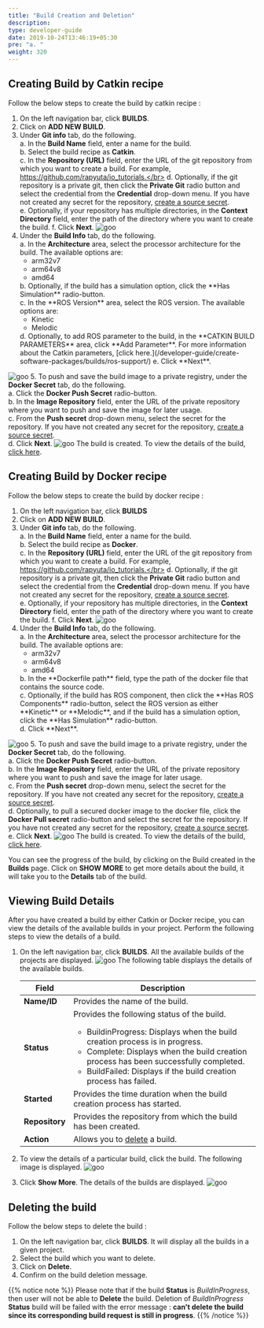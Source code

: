 ```yaml
---
title: "Build Creation and Deletion"
description:
type: developer-guide
date: 2019-10-24T13:46:19+05:30
pre: "a. "
weight: 320
---
```


## Creating Build by Catkin recipe 
Follow the below steps to create the build by catkin recipe : 

1. On the left navigation bar, click **BUILDS**.
2. Click on **ADD NEW BUILD**.
3. Under **Git info** tab, do the following.</br>
	a. In the **Build Name** field, enter a name for the build.</br>
	b. Select the build recipe as **Catkin**.</br>
	c. In the **Repository (URL)** field, enter the URL of the git repository from which you want to create a build. For example, https://github.com/rapyuta/io_tutorials.</br>
	d. Optionally, if the git repository is a private git, then click the **Private Git** radio button and select the credential from the **Credential** drop-down menu. If you have not created any secret for the repository, [create a source secret](/developer-guide/create-software-packages/secrets/sourcecode-repository/#creating-source-secret).</br>
	e. Optionally, if your repository has multiple directories, in the **Context Directory** field, enter the path of the directory where you want to create the build.
	f. Click **Next**. 
![goo](/images/core-concepts/builds/build-creation/catkin-recipe.png?classes=border,shadow&width=30pc)
4. Under the **Build Info** tab, do the following.</br>
	a. In the **Architecture** area, select the processor architecture for the build. The available options are:</br>
	<ul>
	<li>arm32v7</li>
	<li>arm64v8</li>
	<li>amd64</li>
	</ul>
	b. Optionally, if the build has a simulation option, click the **Has Simulation** radio-button.</br>
	c. In the **ROS Version** area, select the ROS version. The available options are:</br>
	<ul>
	<li>Kinetic</li>
	<li>Melodic</li>
	</ul>
	d. Optionally, to add ROS parameter to the build, in the **CATKIN BUILD PARAMETERS** area, click **Add Parameter**. For more information about the Catkin parameters, [click here.](/developer-guide/create-software-packages/builds/ros-support/)
	e. Click **Next**.
![goo](/images/core-concepts/builds/build-creation/catkin-build-info.png?classes=border,shadow&width=30pc)
5. To push and save the build image to a private registry, under the **Docker Secret** tab, do the following.</br>
	a. Click the **Docker Push Secret** radio-button.</br>
	b. In the **Image Repository** field, enter the URL of the private repository where you want to push and save the image for later usage.</br>
	c. From the **Push secret** drop-down menu, select the secret for the repository. If you have not created any secret for the repository, [create a source secret](/developer-guide/create-software-packages/secrets/sourcecode-repository/#creating-source-secret).</br>
	d. Click **Next**.
![goo](/images/core-concepts/builds/build-creation/catkin-push-secret.png?classes=border,shadow&width=30pc)
The build is created. To view the details of the build, [click here](/developer-guide/create-software-packages/builds/build-creation/#viewing-build-details).


## Creating Build by Docker recipe 
Follow the below steps to create the build by docker recipe : 

1. On the left navigation bar, click **BUILDS**
2. Click on **ADD NEW BUILD**.
3. Under **Git info** tab, do the following.</br>
	a. In the **Build Name** field, enter a name for the build.</br>
	b. Select the build recipe as **Docker**.</br>
	c. In the **Repository (URL)** field, enter the URL of the git repository from which you want to create a build. For example, https://github.com/rapyuta/io_tutorials.</br>
	d. Optionally, if the git repository is a private git, then click the **Private Git** radio button and select the credential from the **Credential** drop-down menu. If you have not created any secret for the repository, [create a source secret](/developer-guide/create-software-packages/secrets/sourcecode-repository/#creating-source-secret).</br>
	e. Optionally, if your repository has multiple directories, in the **Context Directory** field, enter the path of the directory where you want to create the build.
	f. Click **Next**. 
![goo](/images/core-concepts/builds/build-creation/docker-recipe.png?classes=border,shadow&width=30pc)
4. Under the **Build Info** tab, do the following.</br>
	a. In the **Architecture** area, select the processor architecture for the build. The available options are:</br>
	<ul>
	<li>arm32v7</li>
	<li>arm64v8</li>
	<li>amd64</li>
	</ul>
	b. In the **Dockerfile path** field, type the path of the docker file that contains the source code.</br>
	c. Optionally, if the build has ROS component, then click the **Has ROS Components** radio-button, select the ROS version as either **Kinetic** or **Melodic**, and if the build has a simulation option, click the **Has Simulation** radio-button.</br>
	d. Click **Next**.
![goo](/images/core-concepts/builds/build-creation/docker-build-info.png?classes=border,shadow&width=30pc)
5. To push and save the build image to a private registry, under the **Docker Secret** tab, do the following.</br>
	a. Click the **Docker Push Secret** radio-button.</br>
	b. In the **Image Repository** field, enter the URL of the private repository where you want to push and save the image for later usage.</br>
	c. From the **Push secret** drop-down menu, select the secret for the repository. If you have not created any secret for the repository, [create a source secret](/developer-guide/create-software-packages/secrets/sourcecode-repository/#creating-source-secret).</br>
	d. Optionally, to pull a secured docker image to the docker file, click the **Docker Pull secret** radio-button and select the secret for the repository. If you have not created any secret for the repository, [create a source secret](/developer-guide/create-software-packages/secrets/sourcecode-repository/#creating-source-secret).</br> 
	e. Click **Next**.
![goo](/images/core-concepts/builds/build-creation/docker-push-secret.png?classes=border,shadow&width=30pc)
The build is created. To view the details of the build, [click here](/developer-guide/create-software-packages/builds/build-creation/#viewing-build-details).

You can see the progress of the build, by clicking on the Build created in the **Builds** page. 
Click on **SHOW MORE** to get more details about the build, it will take you to the **Details** tab of the build.

## Viewing Build Details
After you have created a build by either Catkin or Docker recipe, you can view the details of the available builds in your project. Perform the following steps to view the details of a build.

1. On the left navigation bar, click **BUILDS**. All the available builds of the projects are displayed.
![goo](/images/core-concepts/builds/build-creation/builds.png?classes=border,shadow&width=45pc)
 The following table displays the details of the available builds.</br>


    |Field|Description|
    |-----|-----------|
    |**Name/ID**| Provides the name of the build.
    |**Status**| Provides the following status of the build. <ul><li>BuildinProgress: Displays when the build creation process is in progress.</li><li>Complete: Displays when the build creation process has been successfully completed.</li><li>BuildFailed: Displays if the build creation process has failed.</li></ul>
    |**Started**| Provides the time duration when the build creation process has started.
    |**Repository**| Provides the repository from which the build has been created.
    |**Action**| Allows you to [delete](/developer-guide/create-software-packages/builds/build-creation/#deleting-the-build) a build. 

2. To view the details of a particular build, click the build. The following image is displayed.
![goo](/images/core-concepts/builds/build-creation/build-detail-action.png?classes=border,shadow&width=25pc)
3. Click **Show More**. The details of the builds are displayed.
![goo](/images/core-concepts/builds/build-creation/build-details.png?classes=border,shadow&width=45pc)



## Deleting the build
Follow the below steps to delete the build :

1. On the left navigation bar, click **BUILDS**. It will display all the builds in a given project.
2. Select the build which you want to delete. 
3. Click on **Delete**.
4. Confirm on the build deletion message.


{{% notice note %}}
Please note that if the build **Status** is _BuildInProgress_, then user will not be able to **Delete** the build. Deletion of _BuildInProgress_ **Status** build 
will be failed with the error message : **can't delete the build since its corresponding build request is still in progress**.
{{% /notice %}}



